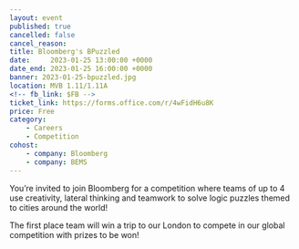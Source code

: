 ```yaml
---
layout: event
published: true
cancelled: false
cancel_reason:
title: Bloomberg's BPuzzled
date:     2023-01-25 13:00:00 +0000
date_end: 2023-01-25 16:00:00 +0000
banner: 2023-01-25-bpuzzled.jpg
location: MVB 1.11/1.11A
<!-- fb_link: $FB -->
ticket_link: https://forms.office.com/r/4wFidH6u8K
price: Free
category:
    - Careers
    - Competition
cohost:
    - company: Bloomberg
    - company: BEMS
---
```


You’re invited to join Bloomberg for a competition where teams of up to 4 use creativity, lateral thinking and teamwork to solve logic puzzles themed to cities around the world!

The first place team will win a trip to our London to compete in our global competition with prizes to be won! 
